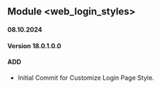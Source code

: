 ## Module <web_login_styles>

#### 08.10.2024
#### Version 18.0.1.0.0
#### ADD
- Initial Commit for Customize Login Page Style.
